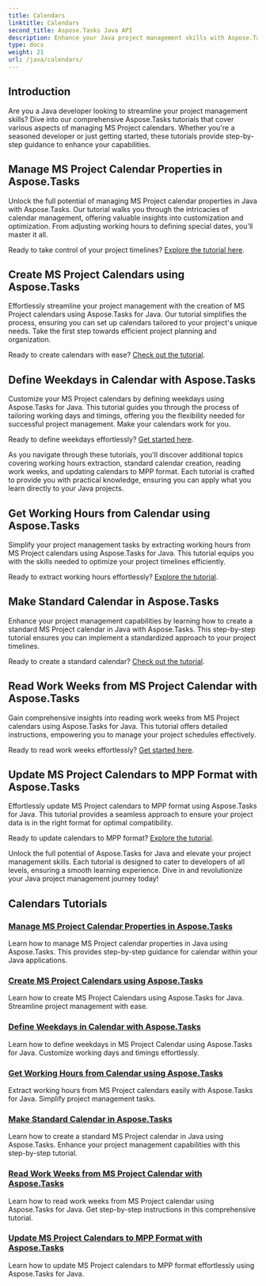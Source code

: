 ```yaml
---
title: Calendars
linktitle: Calendars
second_title: Aspose.Tasks Java API
description: Enhance your Java project management skills with Aspose.Tasks tutorials. Master calendar management, create, define weekdays, and update calendars with ease.
type: docs
weight: 21
url: /java/calendars/
---
```

## Introduction

Are you a Java developer looking to streamline your project management skills? Dive into our comprehensive Aspose.Tasks tutorials that cover various aspects of managing MS Project calendars. Whether you're a seasoned developer or just getting started, these tutorials provide step-by-step guidance to enhance your capabilities.

## Manage MS Project Calendar Properties in Aspose.Tasks
Unlock the full potential of managing MS Project calendar properties in Java with Aspose.Tasks. Our tutorial walks you through the intricacies of calendar management, offering valuable insights into customization and optimization. From adjusting working hours to defining special dates, you'll master it all.

Ready to take control of your project timelines? [Explore the tutorial here](./properties/).

## Create MS Project Calendars using Aspose.Tasks
Effortlessly streamline your project management with the creation of MS Project calendars using Aspose.Tasks for Java. Our tutorial simplifies the process, ensuring you can set up calendars tailored to your project's unique needs. Take the first step towards efficient project planning and organization.

Ready to create calendars with ease? [Check out the tutorial](./create/).

## Define Weekdays in Calendar with Aspose.Tasks
Customize your MS Project calendars by defining weekdays using Aspose.Tasks for Java. This tutorial guides you through the process of tailoring working days and timings, offering you the flexibility needed for successful project management. Make your calendars work for you.

Ready to define weekdays effortlessly? [Get started here](./define-weekdays/).

As you navigate through these tutorials, you'll discover additional topics covering working hours extraction, standard calendar creation, reading work weeks, and updating calendars to MPP format. Each tutorial is crafted to provide you with practical knowledge, ensuring you can apply what you learn directly to your Java projects.

## Get Working Hours from Calendar using Aspose.Tasks
Simplify your project management tasks by extracting working hours from MS Project calendars using Aspose.Tasks for Java. This tutorial equips you with the skills needed to optimize your project timelines efficiently.

Ready to extract working hours effortlessly? [Explore the tutorial](./working-hours/).

## Make Standard Calendar in Aspose.Tasks
Enhance your project management capabilities by learning how to create a standard MS Project calendar in Java with Aspose.Tasks. This step-by-step tutorial ensures you can implement a standardized approach to your project timelines.

Ready to create a standard calendar? [Check out the tutorial](./make-standard/).

## Read Work Weeks from MS Project Calendar with Aspose.Tasks
Gain comprehensive insights into reading work weeks from MS Project calendars using Aspose.Tasks for Java. This tutorial offers detailed instructions, empowering you to manage your project schedules effectively.

Ready to read work weeks effortlessly? [Get started here](./read-work-weeks/).

## Update MS Project Calendars to MPP Format with Aspose.Tasks
Effortlessly update MS Project calendars to MPP format using Aspose.Tasks for Java. This tutorial provides a seamless approach to ensure your project data is in the right format for optimal compatibility.

Ready to update calendars to MPP format? [Explore the tutorial](./update-to-mpp/).

Unlock the full potential of Aspose.Tasks for Java and elevate your project management skills. Each tutorial is designed to cater to developers of all levels, ensuring a smooth learning experience. Dive in and revolutionize your Java project management journey today!
## Calendars Tutorials
### [Manage MS Project Calendar Properties in Aspose.Tasks](./properties/)
Learn how to manage MS Project calendar properties in Java using Aspose.Tasks. This provides step-by-step guidance for calendar within your Java applications.
### [Create MS Project Calendars using Aspose.Tasks](./create/)
Learn how to create MS Project Calendars using Aspose.Tasks for Java. Streamline project management with ease.
### [Define Weekdays in Calendar with Aspose.Tasks](./define-weekdays/)
Learn how to define weekdays in MS Project Calendar using Aspose.Tasks for Java. Customize working days and timings effortlessly.
### [Get Working Hours from Calendar using Aspose.Tasks](./working-hours/)
Extract working hours from MS Project calendars easily with Aspose.Tasks for Java. Simplify project management tasks.
### [Make Standard Calendar in Aspose.Tasks](./make-standard/)
Learn how to create a standard MS Project calendar in Java using Aspose.Tasks. Enhance your project management capabilities with this step-by-step tutorial.
### [Read Work Weeks from MS Project Calendar with Aspose.Tasks](./read-work-weeks/)
Learn how to read work weeks from MS Project calendar using Aspose.Tasks for Java. Get step-by-step instructions in this comprehensive tutorial.
### [Update MS Project Calendars to MPP Format with Aspose.Tasks](./update-to-mpp/)
Learn how to update MS Project calendars to MPP format effortlessly using Aspose.Tasks for Java.